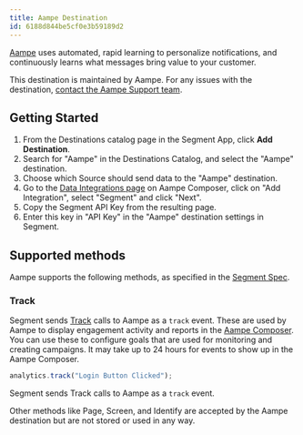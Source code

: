 ```yaml
---
title: Aampe Destination
id: 6188d844be5cf0e3b59189d2
---
```


[Aampe](https://aampe.com/?utm_source=segmentio&utm_medium=docs&utm_campaign=partners) uses automated, rapid learning to personalize notifications, and continuously learns what messages bring value to your customer.

This destination is maintained by Aampe. For any issues with the destination, [contact the Aampe Support team](mailto:support@aampe.com).

## Getting Started



1. From the Destinations catalog page in the Segment App, click **Add Destination**.
2. Search for "Aampe" in the Destinations Catalog, and select the "Aampe" destination.
3. Choose which Source should send data to the "Aampe" destination.
4. Go to the [Data Integrations page](https://compose.aampe.com/configure/integrations) on Aampe Composer, click on "Add Integration", select "Segment" and click "Next".
5. Copy the Segment API Key from the resulting page.
6. Enter this key in "API Key" in the "Aampe" destination settings in Segment.

## Supported methods

Aampe supports the following methods, as specified in the [Segment Spec](/docs/connections/spec).

### Track

Segment sends [Track](/docs/connections/spec/track) calls to Aampe as a `track` event. These are used by Aampe to display engagement activity and reports in the [Aampe Composer](https://compose.aampe.com). You can use these to configure goals that are used for monitoring and creating campaigns. It may take up to 24 hours for events to show up in the Aampe Composer.

```js
analytics.track("Login Button Clicked");
```

Segment sends Track calls to Aampe as a `track` event.

Other methods like Page, Screen, and Identify are accepted by the Aampe destination but are not stored or used in any way.
